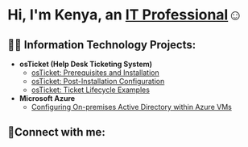 <h1>Hi, I'm Kenya, an <a href="https://linkedin.com/in/kingofithelp">IT Professional</a>☺</h1>

<h2>👨‍💻 Information Technology Projects:</h2>

- <b>osTicket (Help Desk Ticketing System)</b>
  - [osTicket: Prerequisites and Installation](https://github.com/kingofithelp/osticket-prereqs)
  - [osTicket: Post-Installation Configuration](https://github.com/kingofithelp/post-install-config)
  - [osTicket: Ticket Lifecycle Examples](https://github.com/kingofithelp/ticket-lifecycle)
- <b>Microsoft Azure</b>
  - [Configuring On-premises Active Directory within Azure VMs](https://github.com/kingofithelp/configure-ad)

 

<h2>🤳Connect with me:</h2>



[linkedin]:https://www.linkedin.com/in/kenyaoliver7it/
